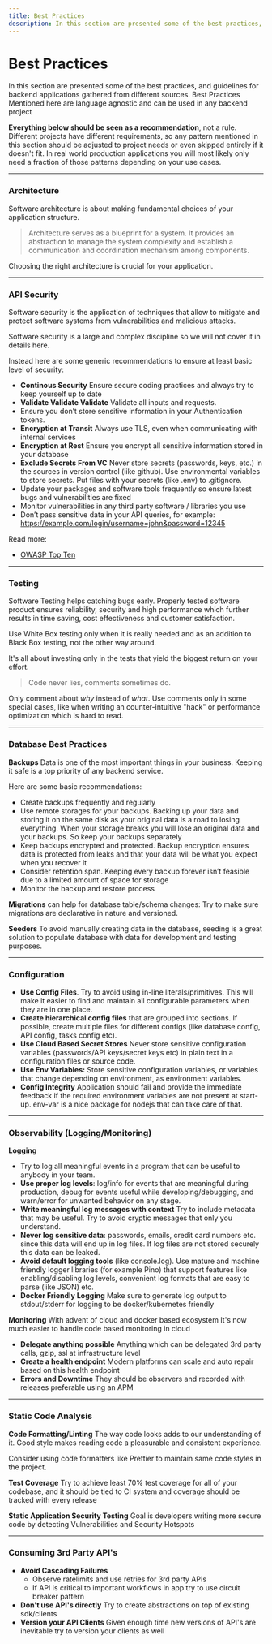 ```yaml
---
title: Best Practices
description: In this section are presented some of the best practices, and guidelines for backend applications gathered from different sources. Best Practices Mentioned here are language agnostic and can be used in any backend project
---
```


# Best Practices

In this section are presented some of the best practices, and guidelines for backend applications gathered from different sources.
Best Practices Mentioned here are language agnostic and can be used in any backend project

**Everything below should be seen as a recommendation**, not a rule. Different projects have different requirements, so any pattern mentioned in this section should be adjusted to project needs or even skipped entirely if it doesn't fit. In real world production applications you will most likely only need a fraction of those patterns depending on your use cases.

---

### Architecture

Software architecture is about making fundamental choices of your application structure.

> Architecture serves as a blueprint for a system. It provides an abstraction to manage the system complexity and establish a communication and coordination mechanism among components.

Choosing the right architecture is crucial for your application.

---

### **API Security**

Software security is the application of techniques that allow to mitigate and protect software systems from vulnerabilities and malicious attacks.

Software security is a large and complex discipline so we will not cover it in details here.

Instead here are some generic recommendations to ensure at least basic level of security:

- **Continous Security** Ensure secure coding practices and always try to keep yourself up to date
- **Validate Validate Validate** Validate all inputs and requests.
- Ensure you don’t store sensitive information in your Authentication tokens.
- **Encryption at Transit** Always use TLS, even when communicating with internal services
- **Encryption at Rest** Ensure you encrypt all sensitive information stored in your database
- **Exclude Secrets From VC** Never store secrets (passwords, keys, etc.) in the sources in version control (like github). Use environmental variables to store secrets. Put files with your secrets (like .env) to .gitignore.
- Update your packages and software tools frequently so ensure latest bugs and vulnerabilities are fixed
- Monitor vulnerabilities in any third party software / libraries you use
- Don’t pass sensitive data in your API queries, for example: https://example.com/login/username=john&password=12345

Read more:

- [OWASP Top Ten](https://owasp.org/www-project-top-ten/)

---

### **Testing**

Software Testing helps catching bugs early. Properly tested software product ensures reliability, security and high performance which further results in time saving, cost effectiveness and customer satisfaction.

Use White Box testing only when it is really needed and as an addition to Black Box testing, not the other way around.

It's all about investing only in the tests that yield the biggest return on your effort.

> Code never lies, comments sometimes do.

Only comment about _why_ instead of _what_. Use comments only in some special cases, like when writing an counter-intuitive "hack" or performance optimization which is hard to read.

---

### Database Best Practices

**Backups**
Data is one of the most important things in your business. Keeping it safe is a top priority of any backend service.

Here are some basic recommendations:

- Create backups frequently and regularly
- Use remote storages for your backups. Backing up your data and storing it on the same disk as your original data is a road to losing everything. When your storage breaks you will lose an original data and your backups. So keep your backups separately
- Keep backups encrypted and protected. Backup encryption ensures data is protected from leaks and that your data will be what you expect when you recover it
- Consider retention span. Keeping every backup forever isn’t feasible due to a limited amount of space for storage
- Monitor the backup and restore process

**Migrations** can help for database table/schema changes: Try to make sure migrations are declarative in nature and versioned.

**Seeders** To avoid manually creating data in the database, seeding is a great solution to populate database with data for development and testing purposes.

---

### Configuration

- **Use Config Files**. Try to avoid using in-line literals/primitives. This will make it easier to find and maintain all configurable parameters when they are in one place.
- **Create hierarchical config files** that are grouped into sections. If possible, create multiple files for different configs (like database config, API config, tasks config etc).
- **Use Cloud Based Secret Stores** Never store sensitive configuration variables (passwords/API keys/secret keys etc) in plain text in a configuration files or source code.
- **Use Env Variables:** Store sensitive configuration variables, or variables that change depending on environment, as environment variables.
- **Config Integrity** Application should fail and provide the immediate feedback if the required environment variables are not present at start-up. env-var is a nice package for nodejs that can take care of that.

---

### Observability (Logging/Monitoring)

**Logging**

- Try to log all meaningful events in a program that can be useful to anybody in your team.
- **Use proper log levels**: log/info for events that are meaningful during production, debug for events useful while developing/debugging, and warn/error for unwanted behavior on any stage.
- **Write meaningful log messages with context** Try to include metadata that may be useful. Try to avoid cryptic messages that only you understand.
- **Never log sensitive data**: passwords, emails, credit card numbers etc. since this data will end up in log files. If log files are not stored securely this data can be leaked.
- **Avoid default logging tools** (like console.log). Use mature and machine friendly logger libraries (for example Pino) that support features like enabling/disabling log levels, convenient log formats that are easy to parse (like JSON) etc.
- **Docker Friendly Logging** Make sure to generate log output to stdout/stderr for logging to be docker/kubernetes friendly

**Monitoring**
With advent of cloud and docker based ecosystem It's now much easier to handle code based monitoring in cloud

- **Delegate anything possible** Anything which can be delegated 3rd party calls, gzip, ssl at infrastructure level
- **Create a health endpoint** Modern platforms can scale and auto repair based on this health endpoint
- **Errors and Downtime** They should be observers and recorded with releases preferable using an APM

---

### Static Code Analysis

**Code Formatting/Linting** The way code looks adds to our understanding of it. Good style makes reading code a pleasurable and consistent experience.

Consider using code formatters like Prettier to maintain same code styles in the project.

**Test Coverage** Try to achieve least 70% test coverage for all of your codebase, and it should be tied to CI system and coverage should be tracked with every release

**Static Application Security Testing** Goal is developers writing more secure code by detecting Vulnerabilities and Security Hotspots

---

### Consuming 3rd Party API's

- **Avoid Cascading Failures**
  - Observe ratelimits and use retries for 3rd party APIs
  - If API is critical to important workflows in app try to use circuit breaker pattern
- **Don't use API's directly** Try to create abstractions on top of existing sdk/clients
- **Version your API Clients** Given enough time new versions of API's are inevitable try to version your clients as well
